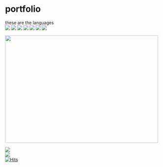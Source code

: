 # **portfolio**
these are the languages<br>
<img src="https://img.shields.io/badge/HTML/CSS-F7DF1E?style=flat-square&logo=html5&logoColor=orange"/></a>
<img src="https://img.shields.io/badge/JavaScript-F7DF1E?style=flat-square&logo=JavaScript&logoColor=orange"/></a>
<img src="https://img.shields.io/badge/TypeScript-F7DF1E?style=flat-square&logo=TypeScript&logoColor=orange"/></a>
<img src="https://img.shields.io/badge/Python-F7DF1E?style=flat-square&logo=Python&logoColor=orange"/></a>
<img src="https://img.shields.io/badge/PHP-F7DF1E?style=flat-square&logo=PHP&logoColor=orange"/></a>
<img src="https://img.shields.io/badge/C sharp-F7DF1E?style=flat-square&logo=C sharp&logoColor=orange"/></a>
<img src="https://img.shields.io/badge/Mysql-F7DF1E?style=flat-square&logo=mysql&logoColor=orange"/></a>


<img src="https://user-images.githubusercontent.com/112832753/198469843-d8670169-8b94-4286-99d1-b370fbc5be13.PNG" width="500" height="350">


<a href="https://packsunjun.github.io/soge/"><img src="https://img.shields.io/badge/Github-3DDC84?style=flat-square&logo=GitHub&logoColor=white"/></a><br>
<a href="https://paksunjun.netlify.app/"><img src="https://img.shields.io/badge/Netlify-3DDC84?style=flat-square&logo=Netlify&logoColor=white"/></a><br>
[![Hits](https://hits.seeyoufarm.com/api/count/incr/badge.svg?url=https%3A%2F%2Fgithub.com%2Fgjbae1212%2Fhit-counter&count_bg=%23B9FF84&title_bg=%23B6D5FF&icon=bitrise.svg&icon_color=%23AE00FF&title=hits&edge_flat=false)](https://hits.seeyoufarm.com)
